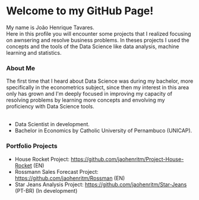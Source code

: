 <h1>Welcome to my GitHub Page!</h1>
	<p/>My name is João Henrique Tavares.<br>
	Here in this profile you will encounter some projects that I realized focusing on awnsering and resolve business problems. In theses projects I used the concepts and the tools of the Data Science like data analysis, machine learning and statistics.
	
<h3>About Me</h3>
	The first time that I heard about Data Science was during my bachelor, more specifically in the econometrics subject, since then my interest in this area
	only has grown and I'm deeply focused in improving my capacity of resolving problems by learning more concepts and envolving my proficiency with Data Science tools.
<br/><br/>

- Data Scientist in development.
- Bachelor in Economics by Catholic University of Pernambuco (UNICAP).


### Portfolio Projects

- House Rocket Project: https://github.com/jaohenritm/Project-House-Rocket (EN)
- Rossmann Sales Forecast Project: https://github.com/jaohenritm/Rossman (EN)
- Star Jeans Analysis Project: https://github.com/jaohenritm/Star-Jeans (PT-BR) (In development)

<!---
jaohenritm/jaohenritm is a ✨ special ✨ repository because its `README.md` (this file) appears on your GitHub profile.
You can click the Preview link to take a look at your changes.
--->
